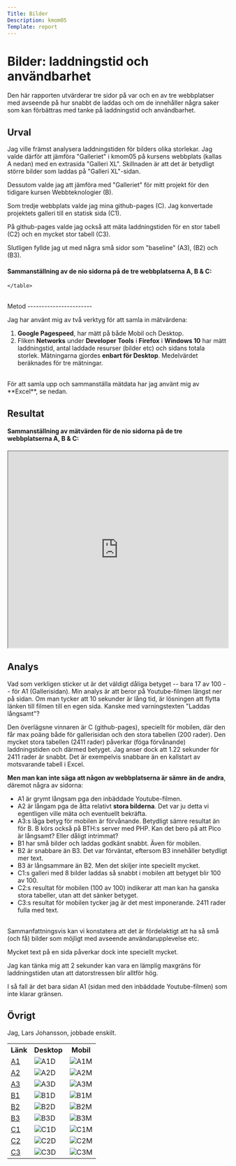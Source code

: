```yaml
---
Title: Bilder
Description: kmom05
Template: report
---
```


Bilder: laddningstid och användbarhet
=======================

Den här rapporten utvärderar tre sidor på var och en av tre webbplatser med avseende på hur snabbt de laddas och om de innehåller några saker som kan förbättras med tanke på laddningstid och användbarhet.

Urval
-----------------------

Jag ville främst analysera laddningstiden för bilders olika storlekar. Jag valde därför att jämföra "Galleriet" i kmom05 på kursens webbplats (kallas A nedan) med en extrasida "Galleri XL". Skillnaden är att det är betydligt större bilder som laddas på "Galleri XL"-sidan.

Dessutom valde jag att jämföra med "Galleriet" för mitt projekt för den tidigare kursen Webbteknologier (B).

Som tredje webbplats valde jag mina github-pages (C). Jag konvertade projektets galleri till en statisk sida (C1).

På github-pages valde jag också att mäta laddningstiden för en stor tabell (C2) och en mycket stor tabell (C3).

Slutligen fyllde jag ut med några små sidor som "baseline" (A3), (B2) och (B3).
#### Sammanställning av de nio sidorna på de tre webbplatserna A, B & C:

<div class="kmom05">
    <table>
        <tr>
            <th>Länk</th>
            <th>Desktop</th>
            <th>Mobil</th>
        </tr>
        <tr>
            <td><a href="http://www.student.bth.se/~lajo15/dbwebb-kurser/design/me/portfolio/gallery">A1</a></td>
            <td><img src="%base_url%/image/ABC123DM/A1D.jpg" alt="A1D"></td>
            <td><img src="%base_url%/image/ABC123DM/A1M.jpg" alt="A1M"></td>
        </tr>
        <tr>
            <td><a href="http://www.student.bth.se/~lajo15/dbwebb-kurser/design/me/portfolio/galleryxl">A2</a></td>
            <td><img src="%base_url%/image/ABC123DM/A2D.jpg" alt="A2D"></td>
            <td><img src="%base_url%/image/ABC123DM/A2M.jpg" alt="A2M"></td>
        </tr>
        <tr>
            <td><a href="http://www.student.bth.se/~lajo15/dbwebb-kurser/design/me/portfolio/about">A3</a></td>
            <td><img src="%base_url%/image/ABC123DM/A3D.jpg" alt="A3D"></td>
            <td><img src="%base_url%/image/ABC123DM/A3M.jpg" alt="A3M"></td>
        </tr>
        <tr>
            <td><a href="http://www.student.bth.se/~lajo15/dbwebb-kurser/webtec/me/proj/public/album.php">B1</a></td>
            <td><img src="%base_url%/image/ABC123DM/B1D.jpg" alt="B1D"></td>
            <td><img src="%base_url%/image/ABC123DM/B1M.jpg" alt="B1M"></td>
        </tr>
        <tr>
            <td><a href="http://www.student.bth.se/~lajo15/dbwebb-kurser/webtec/me/proj/public/login.php">B2</a></td>
            <td><img src="%base_url%/image/ABC123DM/B2D.jpg" alt="B2D"></td>
            <td><img src="%base_url%/image/ABC123DM/B2M.jpg" alt="B2M"></td>
        </tr>
        <tr>
            <td><a href="http://www.student.bth.se/~lajo15/dbwebb-kurser/webtec/me/proj/public/doc.php">B3</a></td>
            <td><img src="%base_url%/image/ABC123DM/B3D.jpg" alt="B3D"></td>
            <td><img src="%base_url%/image/ABC123DM/B3M.jpg" alt="B3M"></td>
        </tr>
        <tr>
            <td><a href="https://lars-x.github.io/design-for-speed/">C1</a></td>
            <td><img src="%base_url%/image/ABC123DM/C1D.jpg" alt="C1D"></td>
            <td><img src="%base_url%/image/ABC123DM/C1M.jpg" alt="C1M"></td>
        </tr>
        <tr>
            <td><a href="https://lars-x.github.io/booklists/it_1_500.html">C2</a></td>
            <td><img src="%base_url%/image/ABC123DM/C2D.jpg" alt="C2D"></td>
            <td><img src="%base_url%/image/ABC123DM/C2M.jpg" alt="C2M"></td>
        </tr>
        <tr>
            <td><a href="https://lars-x.github.io/booklists/fiction_1_500.html">C3</a></td>
            <td><img src="%base_url%/image/ABC123DM/C3D.jpg" alt="C3D"></td>
            <td><img src="%base_url%/image/ABC123DM/C3M.jpg" alt="C3M"></td>
        </tr>

    </table>
</div>

<br>
Metod
-----------------------

Jag har använt mig av två verktyg för att samla in mätvärdena:

1. **Google Pagespeed**, har mätt på både Mobil och Desktop.
2. Fliken **Networks** under **Developer Tools** i **Firefox** i  **Windows 10** har mätt laddningstid, antal laddade resurser (bilder etc) och sidans totala storlek. Mätningarna gjordes **enbart för Desktop**. Medelvärdet beräknades för tre mätningar.

<br>
För att samla upp och sammanställa mätdata har jag använt mig av **Excel**, se nedan.

Resultat
-----------------------
#### Sammanställning av mätvärden för de nio sidorna på de tre webbplatserna A, B & C:

<div>
<iframe src="https://docs.google.com/spreadsheets/d/e/2PACX-1vRRQr6MSpSUcuP7HMzfoZBA2Jml_yAfWCZ9q-Grs14b4krHtyw62x7o8h5Si9HsGA/pubhtml?widget=true&amp;headers=false" width="100%" height="450"></iframe>
</div>

Analys
-----------------------

Vad som verkligen sticker ut är det väldigt dåliga betyget -- bara 17 av 100 -- för A1 (Gallerisidan). Min analys är att beror på Youtube-filmen längst ner på sidan. Om man tycker att 10 sekunder är lång tid, är lösningen att flytta länken till filmen till en egen sida. Kanske med varningstexten "Laddas långsamt"?

Den överlägsne vinnaren är C (github-pages), speciellt för mobilen, där den får max poäng både för gallerisidan och den stora tabellen (200 rader). Den mycket stora tabellen (2411 rader) påverkar (föga förvånande) laddningstiden och därmed betyget. Jag anser dock att 1.22 sekunder för 2411 rader är snabbt. Det är exempelvis snabbare än en kallstart av motsvarande tabell i Excel.

**Men man kan inte säga att någon av webbplatserna är sämre än de andra**, däremot några av sidorna:

* A1 är grymt långsam pga den inbäddade Youtube-filmen.
* A2 är långam pga de åtta relativt **stora bilderna**. Det var ju detta vi egentligen ville mäta och eventuellt bekräfta.
* A3:s låga betyg för mobilen är förvånande. Betydligt sämre resultat än för B. B körs också på BTH:s server med PHP. Kan det bero på att Pico är långsamt? Eller dåligt intrimmat?
* B1 har små bilder och laddas godkänt snabbt. Även för mobilen.
* B2 är snabbare än B3. Det var förväntat, eftersom B3 innehåller betydligt mer text.
* B3 är långsammare än B2. Men det skiljer inte speciellt mycket.
* C1:s galleri med 8 bilder laddas så snabbt i mobilen att betyget blir 100 av 100.
* C2:s resultat för mobilen (100 av 100) indikerar att man kan ha ganska stora tabeller, utan att det sänker betyget.
* C3:s resultat för mobilen tycker jag är det mest imponerande. 2411 rader fulla med text.

<br>
Sammanfattningsvis kan vi konstatera att det är fördelaktigt att ha så små (och få) bilder som möjligt med avseende användarupplevelse etc.

Mycket text på en sida påverkar dock inte speciellt mycket.

Jag kan tänka mig att 2 sekunder kan vara en lämplig maxgräns för laddningstiden utan att datorstressen blir alltför hög.

I så fall är det bara sidan A1 (sidan med den inbäddade Youtube-filmen) som inte klarar gränsen.

Övrigt
-----------------------

Jag, Lars Johansson, jobbade enskilt.
